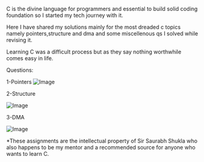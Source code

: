 C is the divine language for programmers and essential to build solid coding foundation so I started my tech journey with it.

Here I have shared my solutions mainly for the most dreaded c topics namely pointers,structure and dma and some miscellenous qs I solved while revising it.

Learning C was a difficult process but as they say nothing worthwhile comes easy in life.

Questions:

1-Pointers
![Image](https://github.com/user-attachments/assets/2edf62b2-4f65-4c88-90b4-b6c88ba82c71)

2-Structure

![Image](https://github.com/user-attachments/assets/7bdf8a1f-0dcc-4951-879f-74bc1d7516e6)

3-DMA

![Image](https://github.com/user-attachments/assets/5f121296-db80-4ec1-ba97-f80c63eaee3b)

*These assignments are the intellectual property of Sir Saurabh Shukla who also happens to be my mentor and a recommended source for anyone who wants to learn C.

